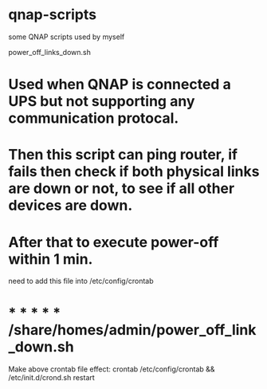 # qnap-scripts
some QNAP scripts used by myself

power_off_links_down.sh

# Used when QNAP is connected a UPS but not supporting any communication protocal.
# Then this script can ping router, if fails then check if both physical links are down or not, to see if all other devices are down.
# After that to execute power-off within 1 min.


need to add this file into /etc/config/crontab 
# * * * * * /share/homes/admin/power_off_link_down.sh

Make above crontab file effect:
crontab /etc/config/crontab && /etc/init.d/crond.sh restart

